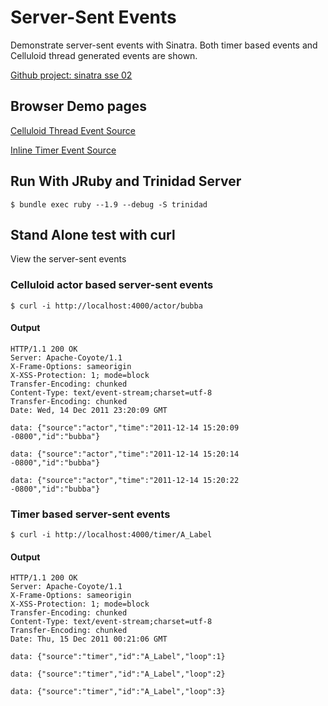# Server-Sent Events

Demonstrate server-sent events with Sinatra. Both timer based events and Celluloid thread generated events are shown.

[Github project: sinatra sse 02](https://github.com/CootCraig/sinatra_sse_02)

## Browser Demo pages

[Celluloid Thread Event Source](/actorpage/)

[Inline Timer Event Source](/timerpage/)

## Run With JRuby and Trinidad Server

    $ bundle exec ruby --1.9 --debug -S trinidad

## Stand Alone test with curl

View the server-sent events

### Celluloid actor based server-sent events

    $ curl -i http://localhost:4000/actor/bubba

#### Output

    HTTP/1.1 200 OK
    Server: Apache-Coyote/1.1
    X-Frame-Options: sameorigin
    X-XSS-Protection: 1; mode=block
    Transfer-Encoding: chunked
    Content-Type: text/event-stream;charset=utf-8
    Transfer-Encoding: chunked
    Date: Wed, 14 Dec 2011 23:20:09 GMT

    data: {"source":"actor","time":"2011-12-14 15:20:09 -0800","id":"bubba"}

    data: {"source":"actor","time":"2011-12-14 15:20:14 -0800","id":"bubba"}

    data: {"source":"actor","time":"2011-12-14 15:20:22 -0800","id":"bubba"}

### Timer based server-sent events

    $ curl -i http://localhost:4000/timer/A_Label

#### Output

    HTTP/1.1 200 OK
    Server: Apache-Coyote/1.1
    X-Frame-Options: sameorigin
    X-XSS-Protection: 1; mode=block
    Transfer-Encoding: chunked
    Content-Type: text/event-stream;charset=utf-8
    Transfer-Encoding: chunked
    Date: Thu, 15 Dec 2011 00:21:06 GMT

    data: {"source":"timer","id":"A_Label","loop":1}

    data: {"source":"timer","id":"A_Label","loop":2}

    data: {"source":"timer","id":"A_Label","loop":3}


